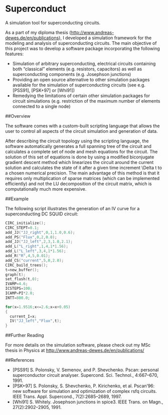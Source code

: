 Superconduct
============

A simulation tool for superconducting circuits.

As a part of my diploma thesis (http://www.andreas-dewes.de/en/publications), I developed a simulation framework for the modeling and analysis of superconducting circuits. The main objective of this project was to develop a software package incorporating the following features:

* Simulation of arbitrary superconducting, electrical circuits containing both “classical” elements (e.g. resistors, capacitors) as well as superconducting components (e.g. Josephson junctions)
* Providing an open source alternative to other simulation packages available for the simulation of superconducting circuits (see e.g. [PSS91], [PSK+97] or [Whi91])
* Remedying the limitations of certain other simulation packages for circuit simulations (e.g. restriction of the maximum number of elements connected to a single node)
 
##Overview

The software comes with a custom-built scripting language that allows the user to control all aspects of the circuit simulation and generation of data.

After describing the circuit topology using the scripting language, the software automatically generates a full spanning tree of the circuit and calculates a complete set of node and mesh equations for the circuit.
The solution of this set of equations is done by using a modified biconjugate gradient descent method which linearizes the circuit around the current solution and calculates the state of it after a given time increment \Delta t to a chosen numerical precision. 
The main advantage of this method is that it requires only multiplication of sparse matrices (which can be implemented efficiently) and not the LU decomposition of the circuit matrix, which is computationally much more expensive.

##Example

The following script illustrates the generation of an IV curve for a superconducting DC SQUID circuit:

```C
CIRC_initialize();
CIRC_STEPT=0.1;
add_JJ("JJ_right",0,1,1.0,0.6);
add_PS("Flux",0,2,0.0);
add_JJ("JJ_left",2,3,1.0,2.1);
add_L("L_right",1,4,1*1.56);
add_L("L_left",3,4,1*1.56);
add_R("R",4,5,0.01);
add_CS("current",5,0,2.0);
CIRC_build_trees();
t=new_buffer();
graph(t);
set_flush(t,0);
IVAMP=4.6;
ICSTEPS=100;
ICAMP=PI*2.0;
INTT=800.0;

for(x=1.9516;x<=2.6;x=x+0.05)
{
  current_I=x;
  IV("JJ_left","Flux",t);
}
```

##Further Reading

For more details on the simulation software, please check out my MSc thesis in Physics at http://www.andreas-dewes.de/en/publications/

##References

* [PSS91] S. Polonsky, V. Semenov, and P. Shevchenko. Pscan: personal superconductor circuit analyser. Supercond. Sci. Technol., 4:667–670, 1991.
* [PSK+97] S. Polonsky, S. Shevchenko, P. Kirichenko, et al. Pscan’96: new software for simulation and optimization of complex rsfq circuits. IEEE Trans. Appl. Supercond., 7(2):2685–2689, 1997.
* [Whi91] S. Whitely. Josephson junctions in spice3. IEEE Trans. on Magn., 27(2):2902–2905, 1991.
